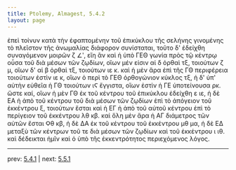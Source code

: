 ```yaml
---
title: Ptolemy, Almagest, 5.4.2
layout: page
---
```


ἐπεὶ τοίνυν κατὰ τὴν ἐφαπτομένην τοῦ ἐπικύκλου τῆς σελήνης γινομένης τὸ πλεῖστον τῆς ἀνωμαλίας διάφορον συνίσταται, τοῦτο δ' ἐδείχθη συναγόμενον μοιρῶν ζ ∠ʹ, εἴη ἂν καὶ ἡ ὑπὸ ΓΕΘ γωνία πρὸς τῷ κέντρῳ οὖσα τοῦ διὰ μέσων τῶν ζῳδίων, οἵων μέν εἰσιν αἱ δ ὀρθαὶ τξ, τοιούτων ζ μ, οἵων δ' αἱ β ὀρθαὶ τξ, τοιούτων ιε κ. καὶ ἡ μὲν ἄρα ἐπὶ τῆς ΓΘ περιφέρεια τοιούτων ἐστὶν ιε κ, οἵων ὁ περὶ τὸ ΓΕΘ ὀρθογώνιον κύκλος τξ, ἡ δ' ὑπ' αὐτὴν εὐθεῖα ἡ ΓΘ τοιούτων ιϚ ἔγγιστα, οἵων ἐστὶν ἡ ΓΕ ὑποτείνουσα ρκ. ὥστε καί, οἵων ἡ μὲν ΓΘ ἐκ τοῦ κέντρου τοῦ ἐπικύκλου ἐδείχθη ε ιε, ἡ δὲ ΕΑ ἡ ἀπὸ τοῦ κέντρου τοῦ διὰ μέσων τῶν ζῳδίων ἐπὶ τὸ ἀπόγειον τοῦ ἐκκέντρου ξ, τοιούτων ἔσται καὶ ἡ ΕΓ ἡ ἀπὸ τοῦ αὐτοῦ κέντρου ἐπὶ τὸ περίγειον τοῦ ἐκκέντρου λθ κβ. καὶ ὅλη μὲν ἄρα ἡ ΑΓ διάμετρος τῶν αὐτῶν ἔσται Ϙθ κβ, ἡ δὲ ΔΑ ἐκ τοῦ κέντρου τοῦ ἐκκέντρου μθ μα, ἡ δὲ ΕΔ μεταξὺ τῶν κέντρων τοῦ τε διὰ μέσων τῶν ζῳδίων καὶ τοῦ ἐκκέντρου ι ιθ. καὶ δέδεικται ἡμῖν καὶ ὁ ὑπὸ τῆς ἐκκεντρότητος περιεχόμενος λόγος. 

---

prev: [5.4.1](../5.4.1/) | next: [5.5.1](../5.5.1/)

